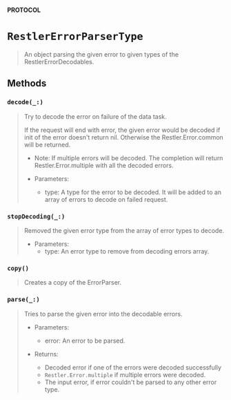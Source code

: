 **PROTOCOL**

# `RestlerErrorParserType`

> An object parsing the given error to given types of the RestlerErrorDecodables.

## Methods
### `decode(_:)`

> Try to decode the error on failure of the data task.
>
> If the request will end with error, the given error would be decoded if init of the error doesn't return nil.
> Otherwise the Restler.Error.common will be returned.
>
> - Note:
>   If multiple errors will be decoded. The completion will return Restler.Error.multiple with all the decoded errors.
>
> - Parameters:
>   - type: A type for the error to be decoded. It will be added to an array of errors to decode on failed request.

### `stopDecoding(_:)`

> Removed the given error type from the array of error types to decode.
>
> - Parameters:
>   - type: An error type to remove from decoding errors array.

### `copy()`

> Creates a copy of the ErrorParser.

### `parse(_:)`

> Tries to parse the given error into the decodable errors.
>
> - Parameters:
>   - error: An error to be parsed.
>
> - Returns:
>    - Decoded error if one of the errors were decoded successfully
>    - `Restler.Error.multiple` if multiple errors were decoded.
>    - The input error, if error couldn't be parsed to any other error type.

